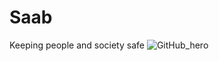 # Saab
Keeping people and society safe
![GitHub_hero](https://user-images.githubusercontent.com/114987887/193782520-d9929227-eb5d-429c-b5ed-175da8e491da.jpg)
